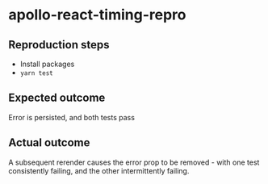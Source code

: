 # apollo-react-timing-repro

## Reproduction steps
 - Install packages
 - `yarn test`

## Expected outcome
Error is persisted, and both tests pass

## Actual outcome
A subsequent rerender causes the error prop to be removed - with one test consistently failing, and the other intermittently failing.